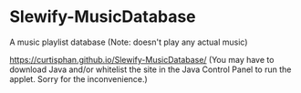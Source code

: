 # Slewify-MusicDatabase
A music playlist database (Note: doesn't play any actual music)


https://curtisphan.github.io/Slewify-MusicDatabase/
(You may have to download Java and/or whitelist the site in the Java Control Panel to run the applet. Sorry for the inconvenience.)

